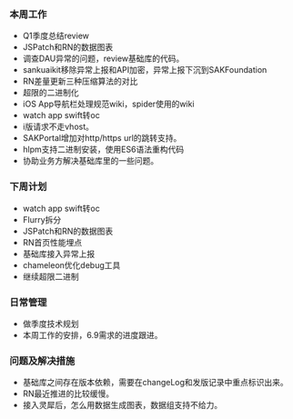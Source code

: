 ### 本周工作 
- Q1季度总结review
- JSPatch和RN的数据图表
- 调查DAU异常的问题，review基础库的代码。
- sankuaikit移除异常上报和API加密，异常上报下沉到SAKFoundation
- RN差量更新三种压缩算法的对比
- 超限的二进制化
- iOS App导航栏处理规范wiki，spider使用的wiki
- watch app swift转oc
- i版请求不走vhost。
- SAKPortal增加对http/https url的跳转支持。
- hlpm支持二进制安装，使用ES6语法重构代码
- 协助业务方解决基础库里的一些问题。
	
### 下周计划
- watch app swift转oc
- Flurry拆分
- JSPatch和RN的数据图表
- RN首页性能埋点
- 基础库接入异常上报
- chameleon优化debug工具
- 继续超限二进制


### 日常管理
- 做季度技术规划
- 本周工作的安排，6.9需求的进度跟进。


### 问题及解决措施
- 基础库之间存在版本依赖，需要在changeLog和发版记录中重点标识出来。
- RN最近推进的比较缓慢。
- 接入灵犀后，怎么用数据生成图表，数据组支持不给力。
 


